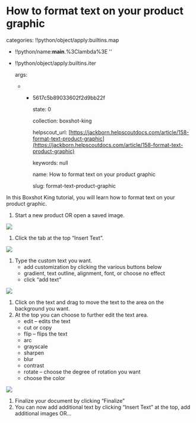 # How to format text on your product graphic

categories: !!python/object/apply:builtins.map

* !!python/name:**main**.%3Clambda%3E ''
* !!python/object/apply:builtins.iter

  args:

  * * 5617c5b89033602f2d9bb22f

      state: 0

      collection: boxshot-king

      helpscout\_url: [https://jackborn.helpscoutdocs.com/article/158-format-text-product-graphic](https://jackborn.helpscoutdocs.com/article/158-format-text-product-graphic)

      keywords: null

      name: How to format text on your product graphic

      slug: format-text-product-graphic

In this Boxshot King tutorial, you will learn how to format text on your product graphic.

1. Start a new product OR open a saved image.   

![](http://www.boxshotking.com/wdp/wp-content/uploads/2015/01/t_bsk-main-%20choose-product4.png)

1. Click the tab at the top “Insert Text”. 

![](http://www.boxshotking.com/wdp/wp-content/uploads/2015/01/t_bsk-%20inserttext1.png)

1. Type the custom text you want.
   * add customization by clicking the various buttons below
   * gradient, text outline, alignment, font, or choose no effect
   * click “add text”   

![](http://www.boxshotking.com/wdp/wp-content/uploads/2015/01/t_bsk-%20addtext1.png)

1. Click on the text and drag to move the text to the area on the background you want.
2. At the top you can choose to further edit the text area.
   * edit – edits the text
   * cut or copy
   * flip – flips the text
   * arc
   * grayscale
   * sharpen
   * blur
   * contrast
   * rotate – choose the degree of rotation you want
   * choose the color 

![](http://www.boxshotking.com/wdp/wp-content/uploads/2015/01/t_bsk-%20movetext1.png)

1. Finalize your document by clicking “Finalize”
2. You can now add additional text by clicking “Insert Text” at the top, add additional images OR…

